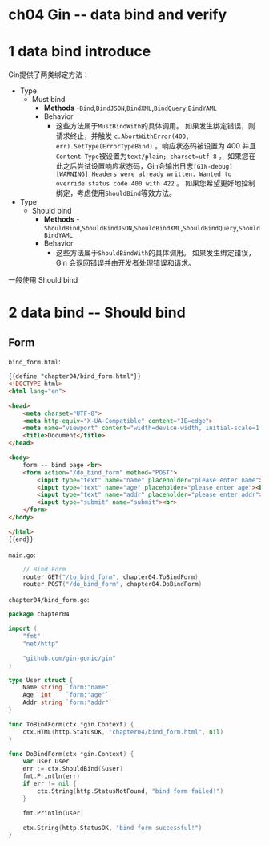 # ch04 Gin -- data bind and verify



# 1 data bind introduce



Gin提供了两类绑定方法：

- Type
  - Must bind
    - **Methods** -`Bind`,`BindJSON`,`BindXML`,`BindQuery`,`BindYAML`
    - Behavior
      - 这些方法属于`MustBindWith`的具体调用。 如果发生绑定错误，则请求终止，并触发 `c.AbortWithError(400, err).SetType(ErrorTypeBind)` 。响应状态码被设置为 400 并且`Content-Type`被设置为`text/plain; charset=utf-8` 。 如果您在此之后尝试设置响应状态码，Gin会输出日志`[GIN-debug] [WARNING] Headers were already written. Wanted to override status code 400 with 422` 。 如果您希望更好地控制绑定，考虑使用`ShouldBind`等效方法。
- Type
  - Should bind
    - **Methods** -`ShouldBind`,`ShouldBindJSON`,`ShouldBindXML`,`ShouldBindQuery`,`ShouldBindYAML`
    - Behavior
      - 这些方法属于`ShouldBindWith`的具体调用。 如果发生绑定错误，Gin 会返回错误并由开发者处理错误和请求。



一般使用 Should bind





# 2 data bind -- Should bind



## Form



`bind_form.html`:

```html
{{define "chapter04/bind_form.html"}}
<!DOCTYPE html>
<html lang="en">

<head>
    <meta charset="UTF-8">
    <meta http-equiv="X-UA-Compatible" content="IE=edge">
    <meta name="viewport" content="width=device-width, initial-scale=1.0">
    <title>Document</title>
</head>

<body>
    form -- bind page <br>
    <form action="/do_bind_form" method="POST">
        <input type="text" name="name" placeholder="please enter name"><br>
        <input type="text" name="age" placeholder="please enter age"><br>
        <input type="text" name="addr" placeholder="please enter addr"><br>
        <input type="submit" name="submit"><br>
    </form>
</body>

</html>
{{end}}
```



`main.go`:

```go
	// Bind Form
	router.GET("/to_bind_form", chapter04.ToBindForm)
	router.POST("/do_bind_form", chapter04.DoBindForm)
```



`chapter04/bind_form.go`:

```go
package chapter04

import (
	"fmt"
	"net/http"

	"github.com/gin-gonic/gin"
)

type User struct {
	Name string `form:"name"`
	Age  int    `form:"age"`
	Addr string `form:"addr"`
}

func ToBindForm(ctx *gin.Context) {
	ctx.HTML(http.StatusOK, "chapter04/bind_form.html", nil)
}

func DoBindForm(ctx *gin.Context) {
	var user User
	err := ctx.ShouldBind(&user)
	fmt.Println(err)
	if err != nil {
		ctx.String(http.StatusNotFound, "bind form failed!")
	}

	fmt.Println(user)

	ctx.String(http.StatusOK, "bind form successful!")
}
```



